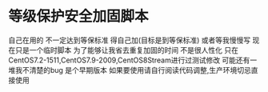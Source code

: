 # 等级保护安全加固脚本
自己在用的 不一定达到等保标准 得自己加(目标是到等保标准)
或者等我慢慢写 现在只是一个临时脚本 为了能够让我省去重复加固的时间
不是很人性化 只在CentOS7.2-1511,CentOS7.9-2009,CentOS8Stream进行过测试修改
可能还有一堆我不清楚的bug 是个早期版本
如果要使用请自行阅读代码调整,生产环境切忌直接使用

